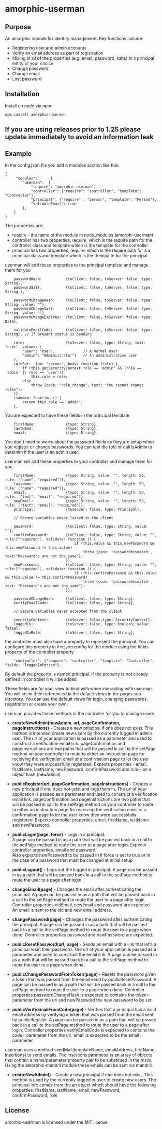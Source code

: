 # amorphic-userman
## Purpose
An amorphic module for identity management.  Key functions include:
* Registering user and admin accounts
* Verify an email address as part of registration
* Mixing in all of the properties (e.g. email, password, salts) in a principal entity of your choice
* Change password
* Change email
* Lost password
## Installation
Install on node via  npm:

    npm install amorphic-userman

## If you are using releases prior to 1.25 please update immediately to avoid an information leak

## Example
In the config.json file you add a modules section like this:

    {
         "modules":      {
            "userman":  {
                "require": "amorphic-userman",
                "controller": {"require": "controller", "template": "Controller"},
                "principal": {"require" : "person", "template": "Person"},
                "validateEmail": true
            },
        }
    }

The properties are:

* require - the name of the module in node_modules (amorphi-userman)
* controller has two properties, require, which is the require path for the controller class and
template which is the template for the controller
* principal has two properties, require, which is the require path for a a principal class and
template which is the thempalte for the principal

userman will add these properties to the principal template and manage them for you

        passwordHash:           {toClient: false, toServer: false, type: String},
        passwordSalt:           {toClient: false, toServer: false, type: String },

        passwordChangeHash:     {toClient: false, toServer: false, type: String, value: ""},
        passwordChangeSalt:     {toClient: false, toServer: false, type: String, value: ""},
        passwordChangeExpires:  {toClient: false, toServer: false, type: Date},

        validateEmailCode:      {toClient: false, toServer: false, type: String}, // If present status is pending

        role:                   {toServer: false, type: String, init: "user", values: {
            "user": "User",             // A normal user
            "admin": "Administrator"}   // An administrative user
        },
        roleSet:  {on: "server", body: function (role) {
            if (this.getSecurityContext.role == 'admin' && (role == 'admin' || role == 'user'))
                this.role = role;
            else
                throw {code: "role_change", text: "You cannot change roles"};
        }},
        isAdmin: function () {
            return this.role == 'admin';
        },
You are expected to have these fields in the principal template:

        firstName:              {type: String},
        lastName:               {type: String},
        email:                  {type: String},

You don't need to worry about the password fields as they are setup when you register or change passwords.  You
can test the role or call isAdmin to determin if the user is an admin user.

userman will add these properties to your controller and manage them for you

        firstName:              {type: String, value: "", length: 50, rule: ["name", "required"]},
        lastName:               {type: String, value: "", length: 50, rule: ["name", "required"]},
        email:                  {type: String, value: "", length: 50, rule: ["text", "email", "required"]},
        newEmail:               {type: String, value: "", length: 50, rule: ["text", "email", "required"]},
        principal:              {toServer: false, type: Principal},

        // Secure variables never leaked to the client

        password:               {toClient: false, type: String, value: ""},
        confirmPassword:        {toClient: false, type: String, value: "", rule:["required"], validate: function () {
                                    if (this.value && this.newPassword && this.newPassword != this.value)
                                        throw {code: 'passwordmismatch', text:"Password's are not the same"};
                                }},
        newPassword:            {toClient: false, type: String, value: "", rule:["required"], validate: function () {
                                    if (this.confirmPassword && this.value && this.value != this.confirmPassword)
                                        throw {code: 'passwordmismatch', text: "Password's are not the same"};
                                }},

        passwordChangeHash:     {toClient: false, type: String},
        verifyEmailCode:        {toClient: false, type: String},

        // Secure variables never accepted from the client

        securityContext:        {toServer: false,type: SecurityContext},
        loggedIn:               {toServer: false, type: Boolean, value: false},
        loggedInRole:           {toServer: false, type: String},

the controller must also have a property to represent the principal.  You can configure this property in the json.config for the module using the fields property of the controller property
 
        "controller": {"require": "controller", "template": "Controller", fields: "loggedInPerson"},
   
By default the property is named principal.  If the property is not already defined in controller it will be added

These fields are for your view to bind with when interacting with userman.  You will seem them referenced in the
default views in the pages sub-directory.  You can use the default views for login, changing passwords, registration
 or create your own.
 
 userman provides these methods in the controller for you to manage users

* __createNewAdmin(newAdmin, url, pageConfirmation, pageInstructions)__ -
Creates a new principal if one does not exist. This method is intended create new users by the currently
logged in admin user.
The url of your application is passed as a parameter and used to construct a verification email link.
pageConfirmation and pageInstructions are two paths that will be passed in call to the setPage method
on your controller to route to either an instruction page for receiving the verification email or
a confirmation page to let the user know they were successfully registered.
Expects properties -  email, firstName, lastName, newPassword, confirmPassword and role - on a object hash (newAdmin)


* __publicRegister(url, pageConfirmation, pageInstructions)__ -
Creates a new principal if one does not exist and logs them in.
The url of your application is passed as a parameter and used to construct a verification email link.
pageConfirmation and pageInstructions are two paths that will be passed in call to the setPage method
on your controller to route to either an instruction page for receiving the verification email or 
a confirmation page to let the user know they were successfully registered.
Expects controller properties, email, firstName, lastName and newPassword.
  
  
* __publicLogin(page, force)__ -
Logs in a principal.  
A page can be passed in as a path that will be passed back in a call to
the setPage method to route the user to a page after login.
Expects controller properties, email and password.  
Also expects newPassword to be passed in if force is set to true or in the case of
a password that must be changed at initial setup
  
  
* __publicLogout()__ -
Logs out the logged in principal. 
A page can be passed in as a path that will be passed back in a call to
the setPage method to route the user to a page after login.
  

* __changeEmail(page)__ - 
Changes the email after authenticating the principal. 
A page can be passed in as a path that will be passed back in a call to
the setPage method to route the user to a page after login.
Controller properties oldEmail, newEmail and password are expected.
An email is sent to the old and new email address.
  
  
* __changePassword(page)__ -
Changes the password after authenticating the principal. 
A page can be passed in as a path that will be passed back in a call to
the setPage method to route the user to a page when done.
Controller properties password and newPassword are expected.
    

* __publicResetPassword(url, page)__ -
Sends an email with a link that let's a principal reset their password.
The url of your application is passed as a parameter and used to construct the email link.
A page can be passed in as a path that will be passed back in a call to
the setPage method to route the user to a page when done.
  

* __publicChangePasswordFromToken(page)__ -
Resets the password given a token that was parsed from the email send by publicResetPassword.
A page can be passed in as a path that will be passed back in a call to
the setPage method to route the user to a page when done.
Controller properties passwordChangeHash is expected to contains the token= parameter from the url
and newPassword the new password to be set.
  
  
* __publicVerifyEmailFromCode(page)__ -
Verifies that a principal has a valid email address by verifying a token that was parsed from the email sent
by publicRegister.
A page can be passed in as a path that will be passed back in a call to
the setPage method to route the user to a page after login.
Controller properties verifyEmailCode is expected to contains the code= parameter from the url,
email is expected to be the email= parameter.

userman uses a method sendMail(templateName, emailAddress, firstName, insertions) to send emails.  The insertions
parameter is an array of objects that contain a name/parameter property pair to be substitued in the mails.  Using
the amorphic-mandril module these emails can be sent via mandrill.

* __createNewAdmin()__ -
Create a new principal if one does not exist. This method is used by the currently logged in user to create
new users. The principal info comes from the an object which should have the following properties:
firstName, lastName, email, newPassword, confirmPassword, role
      

## License

amorhic-userman is licensed under the MIT license
